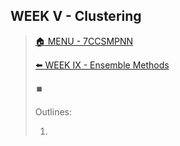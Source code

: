 ## WEEK V - Clustering

>[🏠 MENU - 7CCSMPNN](year3/7ccsmpnn.md)
>
>[⬅️ WEEK IX - Ensemble Methods](year3/7ccsmpnn/w9.md)
>
>⏹️
>
>Outlines:
>
>1. 